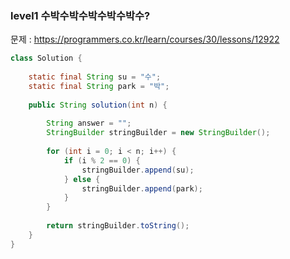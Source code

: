 ### level1 수박수박수박수박수박수?

문제 : https://programmers.co.kr/learn/courses/30/lessons/12922

```java
class Solution {
    
    static final String su = "수";
    static final String park = "박";
    
    public String solution(int n) {
        
        String answer = "";
        StringBuilder stringBuilder = new StringBuilder();
        
        for (int i = 0; i < n; i++) {
            if (i % 2 == 0) {
                stringBuilder.append(su);   
            } else {
                stringBuilder.append(park);
            }
        }
        
        return stringBuilder.toString();
    }
}
```
